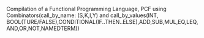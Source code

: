 Compilation of a Functional Programming Language, PCF using Combinators(call_by_name: (S,K,I,Y) and call_by_values(INT, BOOL(TURE/FALSE),CONDITIONAL(IF..THEN..ELSE),ADD,SUB,MUL,EQ,LEQ,AND,OR,NOT,NAMEDTERM))
